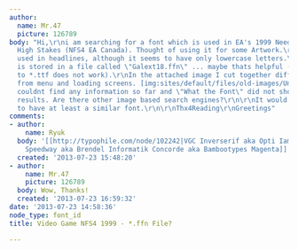 ```yaml
---
author:
  name: Mr.47
  picture: 126789
body: "Hi,\r\ni am searching for a font which is used in EA's 1999 Need For Speed
  High Stakes (NFS4 EA Canada). Thought of using it for some Artwork.\r\nIts mostly
  used in headlines, although it seems to have only lowercase letters.\r\nThe font
  is stored in a file called \"Galext18.ffn\" ... maybe thats helpful (btw renaming
  to *.ttf does not work).\r\nIn the attached image I cut together different samples
  from menu and loading screens. [img:sites/default/files/old-images/Unknown_6037.png]\r\n<!--break-->\r\nI
  couldnt find any information so far and \"What the Font\" did not show any helpful
  results. Are there other image based search engines?\r\n\r\nIt would be awesome
  to have at least a similar font.\r\n\r\nThx4Reading\r\nGreetings"
comments:
- author:
    name: Ryuk
  body: '[[http://typophile.com/node/102242|VGC Inverserif aka Opti Iambic aka FBK
    Speedway aka Brendel Informatik Concorde aka Bambootypes Magenta]]'
  created: '2013-07-23 15:48:20'
- author:
    name: Mr.47
    picture: 126789
  body: Wow, Thanks!
  created: '2013-07-23 16:59:32'
date: '2013-07-23 14:58:36'
node_type: font_id
title: Video Game NFS4 1999 - *.ffn File?

---
```


